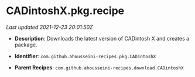 # CADintoshX.pkg.recipe

_Last updated 2021-12-23 20:01:50Z_

- **Description**: Downloads the latest version of CADintosh X and creates a package.

- **Identifier**: `com.github.ahousseini-recipes.pkg.CADintoshX`

- **Parent Recipes**: `com.github.ahousseini-recipes.download.CADintoshX`
